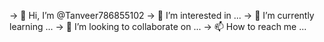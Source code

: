 -> 👋 Hi, I’m @Tanveer786855102
-> 👀 I’m interested in ...
-> 🌱 I’m currently learning ...
-> 💞️ I’m looking to collaborate on ...
-> 📫 How to reach me ...


<!---
Tanveer786855102/Tanveer786855102 is a ✨ special ✨ repository because its `README.md` (this file) appears on your GitHub profile.
You can click the Preview link to take a look at your changes.
--->
